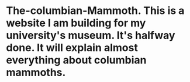 # The-columbian-Mammoth. This is a website I am building for my university's museum. It's halfway done. It will explain almost everything about columbian mammoths.
